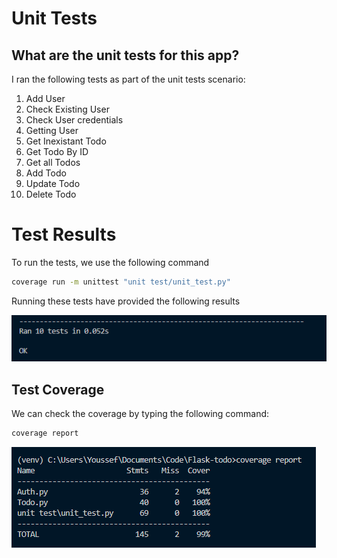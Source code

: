 # Unit Tests

## What are the unit tests for this app?

I ran the following tests as part of the unit tests scenario:

1. Add User
2. Check Existing User
3. Check User credentials
4. Getting User
5. Get Inexistant Todo
6. Get Todo By ID
7. Get all Todos
8. Add Todo
9. Update Todo
10. Delete Todo

# Test Results
To run the tests, we use the following command

```bash
coverage run -m unittest "unit test/unit_test.py"
``` 

Running these tests have provided the following results

![Unit Tests Results](/assets/unittest_result.png "Unit Tests Results")

## Test Coverage
We can check the coverage by typing the following command:

```bash
coverage report
```

![Unit Test Coverage](/assets/unittest_coverage.png "Unit Test Coverage")